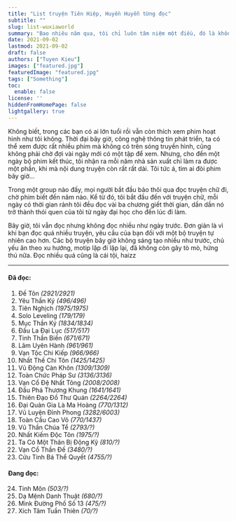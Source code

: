 ```yaml
---
title: "List truyện Tiên Hiệp, Huyền Huyễn từng đọc"
subtitle: ""
slug: list-wuxiaworld
summary: "Bao nhiêu năm qua, tôi chỉ luôn tâm niệm một điều, đó là không bao giờ ngoảnh đầu lại. Chỉ hối hận vì những gì chưa làm được, không bao giờ hối hận vì những gì mình đã làm."
date: 2021-09-02
lastmod: 2021-09-02
draft: false
authors: ["Tuyen Kieu"]
images: ["featured.jpg"]
featuredImage: "featured.jpg"
tags: ["Something"]
toc:
  enable: false
license: ''  
hiddenFromHomePage: false
lightgallery: true
---
```


Không biết, trong các bạn có ai lớn tuổi rồi vẫn còn thích xem phim hoạt hình như tôi không. Thời đại bây giờ, công nghệ thông tin phát triển, ta có thể xem được rất nhiều phim mà không có trên sóng truyền hình, cũng không phải chờ đợi vài ngày mới có một tập để xem. Nhưng, cho đến một ngày bộ phim kết thúc, tôi nhận ra mỗi năm nhà sản xuất chỉ làm ra được một phần, khi mà nội dung truyện còn rất rất dài. Tôi tức á, tìm ai đòi phim bây giờ...

Trong một group nào đấy, mọi người bắt đầu bảo thôi qua đọc truyện chữ đi, chờ phim biết đến năm nào. Kể từ đó, tôi bắt đầu đến với truyện chữ, mỗi ngày có thời gian rảnh tôi đều đọc vài ba chương giết thời gian, dần dần nó trở thành thói quen của tôi từ ngày đại học cho đến lúc đi làm.

Bây giờ, tôi vẫn đọc nhưng không đọc nhiều như ngày trước. Đơn giản là vì khi bạn đọc quá nhiều truyện, yêu cầu của bạn đối với một bộ truyện tự nhiên cao hơn. Các bộ truyện bây giờ không sáng tạo nhiều như trước, chủ yếu ăn theo xu hướng, motip lặp đi lặp lại, đã không còn gây tò mò, hứng thú nữa. Đọc nhiều quá cũng là cái tội, haizz

---
#### Đã đọc:

1. Đế Tôn *(2921/2921)* 
2. Yêu Thần Ký *(496/496)* 
3. Tiên Nghịch *(1975/1975)* 
4. Solo Leveling *(179/179)* 
5. Mục Thần Ký *(1834/1834)*
6. Đấu La Đại Lục *(517/517)*
7. Tinh Thần Biến *(671/671)*
8. Lâm Uyên Hành *(961/961)*
9. Vạn Tộc Chi Kiếp *(966/966)* 
10. Nhất Thế Chi Tôn *(1425/1425)*
11. Vũ Động Càn Khôn *(1309/1309)* 
12. Toàn Chức Pháp Sư *(3136/3136)* 
13. Vạn Cổ Đệ Nhất Tông *(2008/2008)*
14. Đấu Phá Thương Khung *(1641/1641)*
15. Thiên Đạo Đồ Thư Quán *(2264/2264)*
16. Đại Quản Gia Là Ma Hoàng *(770/1312)*
17. Vũ Luyện Đỉnh Phong *(3282/6003)*
18. Toàn Cầu Cao Võ *(770/1437)*
19. Vũ Thần Chúa Tể *(2793/?)*
20. Nhất Kiếm Độc Tôn *(1975/?)*
21. Ta Có Một Thân Bị Động Kỹ *(810/?)*
22. Vạn Cổ Thần Đế *(3480/?)*
23. Cửu Tinh Bá Thể Quyết *(4755/?)*

#### Đang đọc:

24. Tinh Môn *(503/?)*
25. Dạ Mệnh Danh Thuật *(680/?)*
26. Mink Đường Phố Số 13 *(475/?)*
27. Xích Tâm Tuần Thiên *(70/?)*
